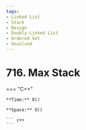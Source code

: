 ```yaml
---
tags:
- Linked List
- Stack
- Design
- Doubly-Linked List
- Ordered Set
- Unsolved
---
```



# 716. Max Stack

=== "C++"

    **Time:** O()

    **Space:** O()

    ``` c++
    ```